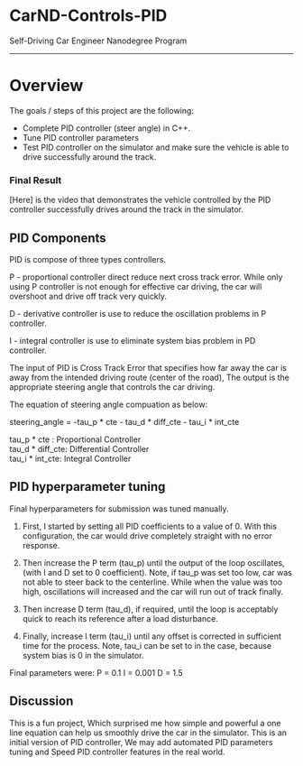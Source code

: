 # CarND-Controls-PID
Self-Driving Car Engineer Nanodegree Program

---

# Overview
The goals / steps of this project are the following:  

* Complete PID controller (steer angle) in C++.
* Tune PID controller parameters 
* Test PID controller on the simulator and make sure the vehicle is able to drive successfully around the track.

### Final Result
[Here] is the video that demonstrates the vehicle controlled by the PID controller successfully drives around the track in the simulator. 

## PID Components 

PID is compose of three types controllers. 

P - proportional controller direct reduce next cross track error. While only using P controller is not enough for effective car driving, the car will overshoot and drive off track very quickly.

D - derivative controller is use to reduce the oscillation problems in P controller.

I - integral controller is use to eliminate system bias problem in PD controller. 

The input of PID is Cross Track Error that specifies how far away the car is away from the intended driving route (center of the road), The output is the appropriate steering angle that controls the car driving.

The equation of steering angle compuation as below:

steering_angle = -tau_p * cte - tau_d * diff_cte - tau_i * int_cte 

tau_p * cte : Proportional Controller  
tau_d * diff_cte: Differential Controller  
tau_i * int_cte:  Integral Controller  


## PID hyperparameter tuning
Final hyperparameters for submission was tuned manually. 

1.  First, I started by setting all PID coefficients to a value of 0. With this configuration, the car would drive completely straight with no error response.

2. Then increase the P term (tau_p) until the output of the loop oscillates,
(with I and D set to 0 coefficient). Note, if tau_p was set too low, car was not able to steer back to the centerline. While when the value was too high, oscillations will increased and the car will run out of track finally.

2. Then increase D term (tau_d), if required, until the loop is acceptably quick to reach its reference after a load disturbance. 


2. Finally, increase I term (tau_i) until any offset is corrected in sufficient time for the process. Note, tau_i can be set to in the case, because system bias is 0 in the simulator. 

Final parameters were: P = 0.1 I = 0.001 D = 1.5

## Discussion

This is a fun project, Which surprised me how simple and powerful a one line equation can help us smoothly drive the car in the simulator. This is an initial version of PID controller, 
We may add automated PID parameters tuning and Speed PID controller features in the real world.





